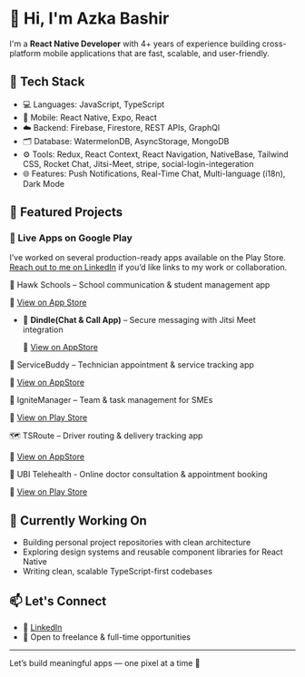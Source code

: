 # 👋 Hi, I'm Azka Bashir

I'm a **React Native Developer** with 4+ years of experience building cross-platform mobile applications that are fast, scalable, and user-friendly.

## 🔧 Tech Stack
- 💻 Languages: JavaScript, TypeScript
- 📱 Mobile: React Native, Expo, React
- ☁️ Backend: Firebase, Firestore, REST APIs, GraphQl
- 🗂️ Database: WatermelonDB, AsyncStorage, MongoDB
- ⚙️ Tools: Redux, React Context, React Navigation, NativeBase, Tailwind CSS, Rocket Chat, Jitsi-Meet, stripe, social-login-integeration
- 🌐 Features: Push Notifications, Real-Time Chat, Multi-language (i18n), Dark Mode

## 🚀 Featured Projects

### 📱 Live Apps on Google Play
I’ve worked on several production-ready apps available on the Play Store. [Reach out to me on LinkedIn](https://www.linkedin.com/in/azka-bashir-4738831b0/) if you’d like links to my work or collaboration.


🦅 Hawk Schools – School communication & student management app

  📲 [View on App Store](https://play.google.com/store/apps/details?id=com.hawkschool.hawklogix&pcampaignid=web_share)
 
- 💬 **Dindle(Chat & Call App)** – Secure messaging with Jitsi Meet integration  

  📲 [View on AppStore](https://apps.apple.com/gb/app/dindle/id1548506219)

🧰 ServiceBuddy – Technician appointment & service tracking app

  📲 [View on AppStore](https://apps.apple.com/gb/app/service-buddy/id1263042090)

🚀 IgniteManager – Team & task management for SMEs

📲 [View on Play Store](https://play.google.com/store/apps/details?id=com.ignitehq.app&hl=en)

🗺️ TSRoute – Driver routing & delivery tracking app

📲 [View on AppStore](https://apps.apple.com/us/app/tsroute/id1660040585)

🧾 UBI Telehealth - Online doctor consultation & appointment booking

📲 [View on Play Store](https://play.google.com/store/apps/details?id=com.ubi.telehealth&hl=en)


## 🌱 Currently Working On
- Building personal project repositories with clean architecture
- Exploring design systems and reusable component libraries for React Native
- Writing clean, scalable TypeScript-first codebases

## 📫 Let's Connect
- 💼 [LinkedIn](https://www.linkedin.com/in/azka-bashir-4738831b0/)
- 💬 Open to freelance & full-time opportunities

---

Let’s build meaningful apps — one pixel at a time 🚀
